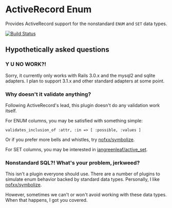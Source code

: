 # ActiveRecord Enum #

Provides ActiveRecord support for the nonstandard `ENUM` and `SET` data types.

[![Build Status](http://travis-ci.org/iangreenleaf/activerecord_enum.png)](http://travis-ci.org/iangreenleaf/activerecord_enum)

## Hypothetically asked questions ##

### Y U NO WORK?! ###

Sorry, it currently only works with Rails 3.0.x and the mysql2 and sqlite adapters. I plan to support 3.1.x and other standard adapters at some point.

### Why doesn't it validate anything? ###

Following ActiveRecord's lead, this plugin doesn't do any validation work itself.

For ENUM columns, you may be satisfied with something simple:

    validates_inclusion_of :attr, :in => [ :possible, :values ]

Or if you prefer more bells and whistles, try [nofxx/symbolize](https://github.com/nofxx/symbolize).

For SET columns, you may be interested in [iangreenleaf/active_set](https://github.com/iangreenleaf/active_set).

### Nonstandard SQL?! What's your problem, jerkweed? ###

This isn't a plugin everyone should use. There are a number of plugins to simulate enum behavior backed by standard data types. Personally, I like [nofxx/symbolize](https://github.com/nofxx/symbolize).

However, sometimes we can't or won't avoid working with these data types. When that happens, I got you covered.
